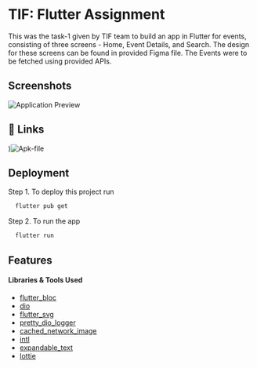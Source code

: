 
# TIF: Flutter Assignment

This was the task-1 given by TIF team to build an app in Flutter for events, consisting of three screens - Home, Event Details, and Search. The design for these screens can be found in provided Figma file. The Events were to be fetched using provided APIs.



## Screenshots
![Application Preview](https://github.com/chai1-0ya/flutter_assignment/assets/88584782/0a883ea6-51af-4c3b-9dfa-95bafe6e5817)


## 🔗 Links
)![Apk-file]([https://github.com/chai1-0ya/flutter_assignment/assets/88584782/2c83e220-b09d-409a-85b3-3ec0dfeaf027](https://drive.google.com/file/d/1GnOCa1EzTBCKXzxycadJvpIWCs1dUpCJ/view?usp=sharing))



## Deployment

Step 1. To deploy this project run

```bash
  flutter pub get
```
Step 2. To run the app

```bash
  flutter run
```


## Features

#### Libraries & Tools Used

- [flutter_bloc](https://pub.dev/packages/flutter_bloc)
- [dio](https://pub.dev/packages/dio)
- [flutter_svg](https://pub.dev/packages/flutter_svg)
- [pretty_dio_logger](https://pub.dev/packages/pretty_dio_logger)
- [cached_network_image](https://pub.dev/packages/cached_network_image)
- [intl](https://pub.dev/packages/intl)
- [expandable_text](https://pub.dev/packages/expandable_text)
- [lottie](https://pub.dev/packages/lottie)

